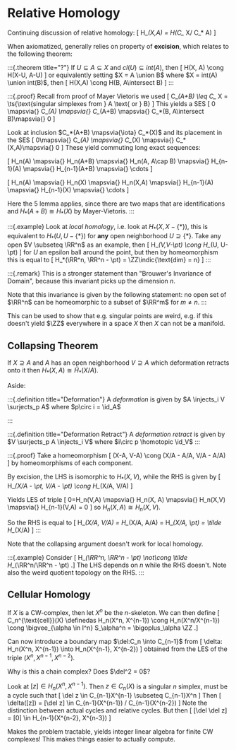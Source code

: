# Relative Homology

Continuing discussion of relative homology:
\[
H_*(X,A) = H(C_* X/ C_* A)
\]

When axiomatized, generally relies on property of **excision**, which relates to the following theorem:

:::{.theorem title="?"}
If $U \subseteq A \subseteq X$ and $cl(U) \subseteq int(A)$, then 
\[
H(X, A) \cong H(X-U, A-U)
\]
or equivalently setting $X = A \union B$ where $X = int(A) \union int(B)$, then 
\[
H(X,A) \cong H(B, A\intersect B)
\]
:::

:::{.proof}
Recall from proof of Mayer Vietoris we used 
\[
C_*(A+B) \leq C_* X = \ts{\text{singular simplexes from } A \text{ or } B}
\]
This yields a SES
  \[
    0 \mapsvia{} C_*(A) \mapsvia{} C_*(A+B) \mapsvia{} C_*(B, A\intersect B)\mapsvia{} 0
    \]

Look at inclusion $C_*(A+B) \mapsvia{\iota} C_*(X)$ and its placement in the SES 
\[
0\mapsvia{} C_*(A) \mapsvia{} C_*(X) \mapsvia{} C_*(X,A)\mapsvia{} 0
\]
  These yield commuting long exact sequences:

\[
H_n(A) \mapsvia{} H_n(A+B) \mapsvia{} H_n(A, A\cap B) \mapsvia{} H_{n-1}(A) \mapsvia{} H_{n-1}(A+B) \mapsvia{} \cdots
\]

\[
H_n(A) \mapsvia{} H_n(X) \mapsvia{} H_n(X,A) \mapsvia{} H_{n-1}(A) \mapsvia{} H_{n-1}(X) \mapsvia{} \cdots
\]

Here the 5 lemma applies, since there are two maps that are identifications and $H_*(A+B) \cong H_*(X)$ by Mayer-Vietoris.
:::

:::{.example}
Look at *local homology*, i.e. look at $H_*(X, X-\{*\})$, this is equivalent to $H_*(U, U-\{*\})$ for **any** open neighborhood $U\supseteq \{*\}$. 
Take any open $V \subseteq \RR^n$ as an example, then 
\[
H_*(V,V-\pt) \cong H_*(U, U-\pt)
\]
for $U$ an epsilon ball around the point, but then by homeomorphism this is equal to 
\[
H_*(\RR^n, \RR^n - \pt) = \ZZ\indic{\text{dim} = n}
\]
:::

:::{.remark}
This is a stronger statement than "Brouwer's Invariance of Domain", because this invariant picks up the dimension $n$.

Note that this invariance is given by the following statement: no open set of $\RR^n$ can be homeomorphic to a subset of $\RR^m$ for $m\neq n$. 
:::


This can be used to show that e.g. singular points are weird, e.g. if this doesn't yield $\ZZ$ everywhere in a space $X$ then $X$ can not be a manifold.


## Collapsing Theorem

If $X \supseteq A$ and $A$ has an open neighborhood $V\supseteq A$ which deformation retracts onto it then $H_*(X,A) \cong \tilde H_*(X/A)$.

Aside:

:::{.definition title="Deformation"}
A *deformation* is given by 
$A \injects_i V \surjects_p A$ where $p\circ i = \id_A$

:::

:::{.definition title="Deformation Retract"}
A *deformation retract* is given by $V \surjects_p A \injects_i V$ where $i\circ p \homotopic \id_V$
:::

:::{.proof}
Take a homeomorphism 
\[
(X-A, V-A) \cong (X/A - A/A, V/A - A/A)
\]
by homeomorphisms of each component.

By excision, the LHS is isomorphic to $H_*(X, V)$, while the RHS is given by
\[
H_*(X/A - \pt, V/A - \pt) \cong H_*(X/A, V/A)
\]

Yields LES of triple 
\[
0=H_n(V,A) \mapsvia{} H_n(X, A) \mapsvia{} H_n(X,V) \mapsvia{} H_{n-1}(V,A) = 0
\]
so $H_n(X,A) \cong H_n(X,V)$.

So the RHS is equal to 
\[
H_*(X/A, V/A) = H_*(X/A, A/A) = H_*(X/A, \pt) = \tilde H_*(X/A)
\]
:::

Note that the collapsing argument doesn't work for local homology. 

:::{.example}
Consider
\[
H_*(\RR^n, \RR^n - \pt) \not\cong \tilde H_*(\RR^n/\RR^n - \pt)
.\]
The LHS depends on $n$ while the RHS doesn't. 
Note also the weird quotient topology on the RHS.
:::


## Cellular Homology


If $X$ is a CW-complex, then let $X^n$ be the $n$-skeleton. 
We can then define 
\[
C_n^{\text{cell}}(X) \definedas H_n(X^n, X^{n-1}) \cong H_n(X^n/X^{n-1}) \cong \bigvee_{\alpha \in I^n} S_\alpha^n = \bigoplus_\alpha \ZZ
.\]

Can now introduce a boundary map $\del:C_n \into C_{n-1}$ from 
\[
\delta: H_n(X^n, X^{n-1}) \into H_n(X^{n-1}, X^{n-2})
\]
obtained from the LES of the triple $(X^n, X^{n-1}, X^{n-2})$.

Why is this a chain complex? 
Does $\del^2 = 0$?

Look at $[z] \in H_n(X^n, X^{n-1})$. 
Then $z\in C_n(X)$ is a singular $n$ simplex, must be a cycle such that 
\[
\del z \in C_{n-1}X^{n-1} \subseteq C_{n-1}X^n
\]
Then 
\[
\delta([z]) = [\del z] \in C_{n-1}(X^{n-1}) / C_{n-1}(X^{n-2})
\]
Note the distinction between actual cycles and relative cycles. 
But then 
\[
[\del \del z] = [0] \in H_{n-1}(X^{n-2}, X^{n-3})
\]

Makes the problem tractable, yields integer linear algebra for finite CW complexes! This makes things easier to actually compute.

